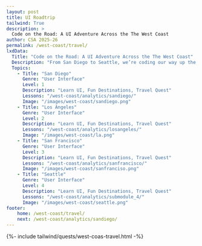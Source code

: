 ```yaml
---
layout: post 
title: UI Roadtrip
tailwind: True
description: >
  Code on the Road: A UI Adventure Across the The West Coast
author: CSA 2025-26
permalink: /west-coast/travel/
lxdData:
  Title: "Code on the Road: A UI Adventure Across the The West Coast"
  Description: "From San Diego to Seattle, we’re coding our way up the coast! You'll receive a destination, see how we built via code, try coding it yourself, then share it on the microblog."
  Topics:
    - Title: "San Diego"
      Genre: "User Interface"
      Level: 1
      Description: "Learn UI, Fun Destinations, Travel Quest"
      Lessons: "/west-coast/analytics/sandiego/"
      Image: "/images/west-coast/sandiego.png"
    - Title: "Los Angeles"
      Genre: "User Interface"
      Level: 2
      Description: "Learn UI, Fun Destinations, Travel Quest"
      Lessons: "/west-coast/analytics/losangeles/"
      Image: "/images/west-coast/la.png"
    - Title: "San Francisco"
      Genre: "User Interface"
      Level: 3
      Description: "Learn UI, Fun Destinations, Travel Quest"
      Lessons: "/west-coast/analytics/sanfrancisco/"
      Image: "/images/west-coast/sanfranciso.png"
    - Title: "Seattle"
      Genre: "User Interface"
      Level: 4
      Description: "Learn UI, Fun Destinations, Travel Quest"
      Lessons: "/west-coast/analytics/submodule_4/"
      Image: "/images/west-coast/seattle.png"
footer: 
    home: /west-coast/travel/
    next: /west-coast/analytics/sandiego/
---
```

{%- include tailwind/quests/west-coas-travel.html -%}


